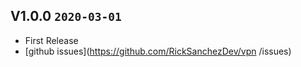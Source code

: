 ## V1.0.0    `2020-03-01`

- First Release
- [github issues](https://github.com/RickSanchezDev/vpn /issues)

